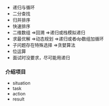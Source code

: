 - 递归与循环
- 二分查找
- 归并排序
- 快速排序
- 二维数组 $\Rightarrow$回溯 $\Rightarrow$递归或栈模拟递归
- 求最优解 $\Rightarrow$动态规划 $\Rightarrow$递归或者dp数组加循环
- 子问题存在特殊选择 $\Rightarrow$贪婪算法
- 位运算
- 面试时没要求，尽可能用递归

### 介绍项目
- situation
- task
- action
- result

<!--stackedit_data:
eyJoaXN0b3J5IjpbNDQ0NDE1NCwtMTYyNDcwODc2OCwxODg4NT
AxMDM5XX0=
-->